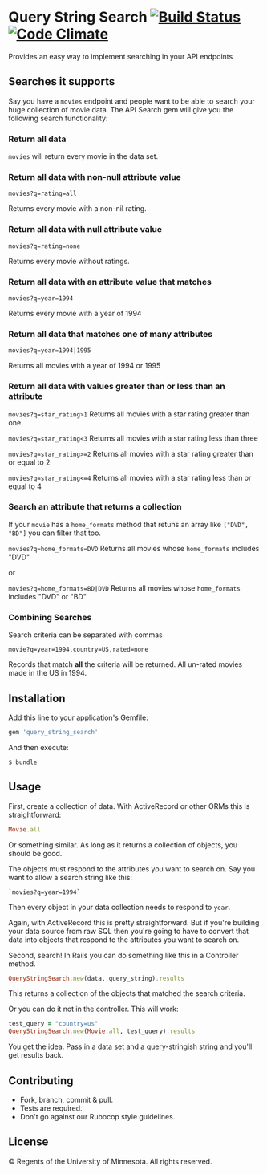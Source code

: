 # Query String Search [![Build Status](https://api.travis-ci.org/umn-asr/query_string_search.svg?branch=master)](https://travis-ci.org/umn-asr/query_string_search) [![Code Climate](https://codeclimate.com/github/umn-asr/query_string_search/badges/gpa.svg)](https://codeclimate.com/github/umn-asr/query_string_search)

Provides an easy way to implement searching in your API endpoints

## Searches it supports

Say you have a `movies` endpoint and people want to be able to search your huge collection of movie data. The API Search gem will give you the following search functionality:

### Return all data

`movies` will return every movie in the data set.

### Return all data with non-null attribute value

`movies?q=rating=all`

Returns every movie with a non-nil rating.

### Return all data with null attribute value

`movies?q=rating=none`

Returns every movie without ratings.

### Return all data with an attribute value that matches

`movies?q=year=1994`

Returns every movie with a year of 1994

### Return all data that matches one of many attributes

`movies?q=year=1994|1995`

Returns all movies with a year of 1994 or 1995

### Return all data with values greater than or less than an attribute

`movies?q=star_rating>1`
Returns all movies with a star rating greater than one

`movies?q=star_rating<3`
Returns all movies with a star rating less than three

`movies?q=star_rating>=2`
Returns all movies with a star rating greater than or equal to 2

`movies?q=star_rating<=4`
Returns all movies with a star rating less than or equal to 4

### Search an attribute that returns a collection

If your `movie` has a `home_formats` method that retuns an array like `["DVD", "BD"]` you can filter that too.

`movies?q=home_formats=DVD`
Returns all movies whose `home_formats` includes "DVD"

or

`movies?q=home_formats=BD|DVD`
Returns all movies whose `home_formats` includes "DVD" or "BD"

### Combining Searches

Search criteria can be separated with commas

`movie?q=year=1994,country=US,rated=none`

Records that match **all** the criteria will be returned. All un-rated movies made in the US in 1994.

## Installation

Add this line to your application's Gemfile:

```ruby
gem 'query_string_search'
```

And then execute:

    $ bundle

## Usage

First, create a collection of data. With ActiveRecord or other ORMs this is straightforward:

```ruby
Movie.all
```

Or something similar. As long as it returns a collection of objects, you should be good.

The objects must respond to the attributes you want to search on. Say you want to allow a search string like this:

```
`movies?q=year=1994`
```

Then every object in your data collection needs to respond to `year`.

Again, with ActiveRecord this is pretty straightforward. But if you're building your data source from raw SQL then you're going to have to convert that data into objects that respond to the attributes you want to search on.

Second, search! In Rails you can do something like this in a Controller method.

```ruby
QueryStringSearch.new(data, query_string).results
```

This returns a collection of the objects that matched the search criteria.

Or you can do it not in the controller. This will work:

```ruby
test_query = "country=us"
QueryStringSearch.new(Movie.all, test_query).results
```

You get the idea. Pass in a data set and a query-stringish string and you'll get results back.


## Contributing

- Fork, branch, commit & pull.
- Tests are required.
- Don't go against our Rubocop style guidelines.

## License

© Regents of the University of Minnesota. All rights reserved.
